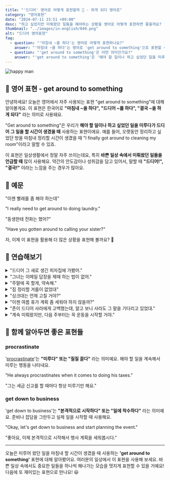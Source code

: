 ```yaml
---
title: "'드디어' 영어로 어떻게 표현할까 🎉 - 하게 되다 영어로"
category: "영어표현"
date: "2024-07-11 23:51 +09:00"
desc: "하고 싶었지만 미뤄왔던 일들을 해야하는 상황을 영어로 어떻게 표현하면 좋을까요? '빨래를 좀 해야하는데', '동생한테 전화는 했어?' 등을 영어로 표현하는 법을 배워봅시다. 다양한 예문을 통해서 연습하고 본인의 표현으로 만들어 보세요."
thumbnail: "../images/in-english/049.png"
alt: "드디어 영어표현"
faq:
  - question: "'마침내 ~을 하다'는 영어로 어떻게 표현하나요?"
    answer: "'마침내 ~을 하다'는 영어로 'get around to something'으로 표현할 수 있습니다. 예를 들어, 'I finally got around to cleaning my room'은 '마침내 방을 청소하게 되었어'라는 의미입니다."
  - question: "'get around to something'은 어떤 의미인가요?"
    answer: "'get around to something'은 '해야 할 일이나 하고 싶었던 일을 미루다가 드디어 그 일을 하게 되다'라는 의미입니다. 예를 들어, 'I finally got around to reading that book'은 '드디어 그 책을 읽게 되었어'라는 뜻입니다."
---
```


![happy man](../images/in-english/049-1.avif)

## 🌟 영어 표현 - get around to something

안녕하세요! 오늘은 영어에서 자주 사용되는 표현 "get around to something"에 대해 알아볼게요. 이 표현은 한국어로 **"마침내 ~을 하다", "드디어 ~를 하다", "결국 ~을 하게 되다"** 라는 의미로 사용돼요.

"Get around to something"은 우리가 **해야 할 일이나 하고 싶었던 일을 미루다가 드디어 그 일을 할 시간이 생겼을 때** 사용하는 표현이에요. 예를 들어, 오랫동안 정리하고 싶었던 방을 마침내 정리할 시간이 생겼을 때 "I finally got around to cleaning my room"이라고 말할 수 있죠.

이 표현은 일상생활에서 정말 자주 쓰이는데요, 특히 **바쁜 일상 속에서 미뤄왔던 일들을 언급할 때** 많이 사용해요. 약간의 안도감이나 성취감을 담고 있어서, 말할 때 **"드디어!", "결국!"** 이라는 느낌을 주는 경우가 많아요.

<div 
  data-inline-banner="🎉 새해에는 스픽 AI와 함께 영어 공부하자" 
  data-inline-banner-subtext="설날 특별 할인으로 최대 70% 할인! (~2/3)" 
  data-inline-banner-link="https://app.usespeak.com/kr-ko/sale/kr-affiliate-special/?ref=engple-inline"
  data-inline-banner-caption="해당 링크를 통해 구매시 일정액의 수수료를 지급받습니다.">
</div>

## 📖 예문

"이젠 빨래를 좀 해야 하는데"

"I really need to get around to doing laundry."

"동생한테 전화는 했어?"

"Have you gotten around to calling your sister?"

자, 이제 이 표현을 활용해 더 많은 상황을 표현해 볼까요? 🚀

## 💬 연습해보기

<details>
<summary>"드디어 그 새로 생긴 피자집에 가봤어."</summary>
<span>"We <a href="/blog/in-english/182.finally/">finally</a> got around to trying that new pizza place."</span>
</details>

<details>
<summary>"그녀는 이메일 답장을 제때 하는 법이 없어."</summary>
<span>"She never gets around to answering her emails promptly."</span>
</details>

<details>
<summary>"주말에 꼭 할게, 약속해."</summary>
<span>"I'll get around to it this weekend, I promise."</span>
</details>

<details>
<summary>"짐 정리할 겨를이 없었대"</summary>
<span>"They haven't gotten around to unpacking yet."</span>
</details>

<details>
<summary>"싱크대는 언제 고칠 거야?"</summary>
<span>"When will you get around to fixing the sink?"</span>
</details>

<details>
<summary>"이젠 여름 휴가 계획 좀 세워야 하지 않을까?"</summary>
<span>"We should really get around to planning our summer vacation soon, don't you think?"</span>
</details>

<details>
<summary>"존이 드디어 사라에게 고백했는데, 알고 보니 사라도 그 말을 기다리고 있었대."</summary>
<span>"When John <a href="/blog/in-english/182.finally/">finally</a> got around to asking Sarah out, he was surprised to <a href="/blog/in-english/245.learn/">learn</a> she'd been waiting for him to do so."</span>
</details>

<details>
<summary>"계속 미뤄왔지만, 다음 주부터는 꼭 운동을 시작할 거야."</summary>
<span>"I know I've been putting it off, but I'm determined to get around to starting to exercise next week."</span>
</details>

## 🤝 함께 알아두면 좋은 표현들

### procrastinate

'[procrastinate](/blog/in-english/264.procrastinate/)'는 **"미루다" 또는 "질질 끌다"** 라는 의미예요. 해야 할 일을 계속해서 미루는 행동을 나타내요.

"He always procrastinates when it comes to doing his taxes."

"그는 세금 신고를 할 때마다 항상 미루기만 해요."

### get down to business

'get down to business'는 **"본격적으로 시작하다" 또는 "일에 착수하다"** 라는 의미예요. 준비나 잡담을 그만두고 실제 일을 시작할 때 사용해요.

"Okay, let's get down to business and start planning the event."

"좋아요, 이제 본격적으로 시작해서 행사 계획을 세워봅시다."

---

오늘은 미루어 왔던 일을 마침내 할 시간이 생겼을 때 사용하는 **'get around to something'** 표현에 대해 알아봤어요. 여러분의 일상에서 이 표현을 사용해 보세요. 바쁜 일상 속에서도 중요한 일들을 하나씩 해나가는 모습을 멋지게 표현할 수 있을 거예요! 다음에 또 재미있는 표현으로 만나요! 😃
